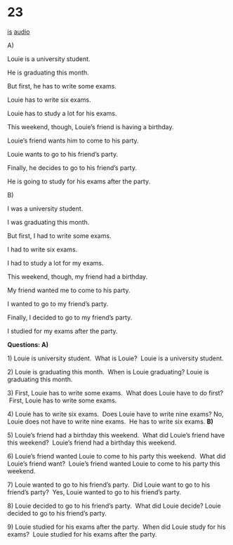 # 23

[is](../is/story_23.md)
[audio](../audio/story_23.mp3)

A\)

Louie is a university student.

He is graduating this month.

But first, he has to write some exams.

Louie has to write six exams.

Louie has to study a lot for his exams.

This weekend, though, Louie’s friend is having a birthday.

Louie’s friend wants him to come to his party.

Louie wants to go to his friend’s party.

Finally, he decides to go to his friend’s party.

He is going to study for his exams after the party.

B\)

I was a university student.

I was graduating this month.

But first, I had to write some exams.

I had to write six exams.

I had to study a lot for my exams.

This weekend, though, my friend had a birthday.

My friend wanted me to come to his party.

I wanted to go to my friend’s party.

Finally, I decided to go to my friend’s party.

I studied for my exams after the party.

**Questions:
A)**

1\) Louie is university student.  What is Louie?  Louie is a university
student.

2\) Louie is graduating this month.  When is Louie graduating? Louie is
graduating this month.

3\) First, Louie has to write some exams.  What does Louie have to do
first?  First, Louie has to write some exams.

4\) Louie has to write six exams.  Does Louie have to write nine exams?
No, Louie does not have to write nine exams.  He has to write six
exams.
**B)**

5\) Louie’s friend had a birthday this weekend.  What did Louie’s friend
have this weekend?  Louie’s friend had a birthday this weekend.

6\) Louie’s friend wanted Louie to come to his party this weekend.  What
did Louie’s friend want?  Louie’s friend wanted Louie to come to his
party this weekend.

7\) Louie wanted to go to his friend’s party.  Did Louie want to go to
his friend’s party?  Yes, Louie wanted to go to his friend’s party.

8\) Louie decided to go to his friend’s party.  What did Louie decide?
Louie decided to go to his friend’s party.

9\) Louie studied for his exams after the party.  When did Louie study
for his exams?  Louie studied for his exams after the party.

